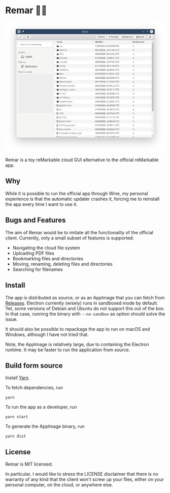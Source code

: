 # Remar	🚣‍♀️

![Screenshot](/screenshots/main_window.png?raw=true "Remar's main window")

Remar is a toy reMarkable cloud GUI alternative to the official reMarkable app.

## Why

While it is possible to run the official app through Wine, my personal experience is that the automatic updater crashes it, forcing me to reinstall the app every time I want to use it.

## Bugs and Features

The aim of Remar would be to imitate all the functionailty of the official client. Currently, only a small subset of features is supported:

- Navigating the cloud file system
- Uploading PDF files
- Bookmarking files and directories
- Moving, renaming, deleting files and directories
- Searching for filenames

## Install

The app is distributed as source, or as an AppImage that you can fetch from [Releases](https://github.com/fvirdia/remar/releases). Electron currently (wisely) runs in sandboxed mode by default. Yet, some versions of Debian and Ubuntu do not support this out of the box. In that case, running the binary with `--no-sandbox` as option should solve the issue.

It should also be possible to repackage the app to run on macOS and Windows, although I have not tried that.

Note, the AppImage is relatively large, due to containing the Electron runtime. It may be faster to run the application from source.

## Build form source

Install [Yarn](https://yarnpkg.com/).

To fetch dependencies, run 
```
yarn
```

To run the app as a developer, run
```
yarn start
```

To generate the AppImage binary, run
```
yarn dist
```

## License

Remar is MIT licensed. 

In particular, I would like to stress the LICENSE disclaimer that there is no warranty of any kind that the client won't screw up your files, either on your personal computer, on the cloud, or anywhere else.